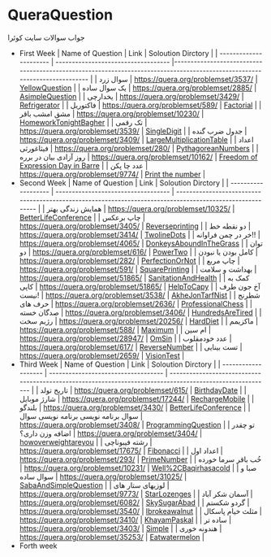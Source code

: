 # QueraQuestion
جواب سوالات سایت کوئرا
- First Week
  | Name of Question       | Link                                | Soloution Dirctory                                                                                                         |
  | ---------------------- | ----------------------------------- |-------------------------------------------------------------------------------------------------------------------------- |
  | سوال زرد               | https://quera.org/problemset/3537/  | [YellowQuestion](https://github.com/Amirkhaksar/QueraQuestion/tree/main/YellowQuestion)                                    |
  | یک سوال ساده           | https://quera.org/problemset/2885/  | [AsimpleQuestion](https://github.com/Amirkhaksar/QueraQuestion/tree/main/AsimpleQuestion)                                  |
  | یخدارچی                | https://quera.org/problemset/3429/  | [Refrigerator](https://github.com/Amirkhaksar/QueraQuestion/tree/main/Refrigerator)                                        |
  | فاکتوریل               | https://quera.org/problemset/589/   | [Factorial](https://github.com/Amirkhaksar/QueraQuestion/tree/main/Factorial)                                              |
  | مشق امشب باقر          | https://quera.org/problemset/10230/ | [HomeworkTonightBagher](https://github.com/Amirkhaksar/QueraQuestion/tree/main/HomeworkTonightBagher)                      |
  | تک رقمی                | https://quera.org/problemset/3539/  | [SingleDigit](https://github.com/Amirkhaksar/QueraQuestion/tree/main/SingleDigit)                                          |
  | جدول ضرب گنده          | https://quera.org/problemset/3409/  | [LargeMultiplicationTable](https://github.com/Amirkhaksar/QueraQuestion/tree/main/LargeMultiplicationTable)                |
  | اعداد فیثاغورثی        | https://quera.org/problemset/280/   | [PythagoreanNumbers](https://github.com/Amirkhaksar/QueraQuestion/tree/main/PythagoreanNumbers)                            |
  | روز آزادی بیان در برره | https://quera.org/problemset/10162/ | [Freedom of Expression Day in Barre](https://github.com/Amirkhaksar/QueraQuestion/tree/main/FreedomOfExpressionDayinBarre) |
  | عدد چا پکن             | https://quera.org/problemset/9774/  | [Print the number](https://github.com/Amirkhaksar/QueraQuestion/tree/main/PrintTheNumber)                                  |
- Second Week
  | Name of Question    | Link                                | Soloution Dirctory                                                                                        |
  | ------------------- | ----------------------------------- | --------------------------------------------------------------------------------------------------------- |
  | همایش زندگی بهتر    | https://quera.org/problemset/10325/ | [BetterLifeConference](https://github.com/Amirkhaksar/QueraQuestion/tree/main/BetterLifeConference)       |
  | چاپ برعکس           | https://quera.org/problemset/3405/  | [Reverseprinting](https://github.com/Amirkhaksar/QueraQuestion/tree/main/Reverseprinting)                 |
  | دو نقطه خط          | https://quera.org/problemset/3414/  | [TwolineDots](https://github.com/Amirkhaksar/QueraQuestion/tree/main/TwolineDots)                         |
  | خر در چمن فراوانه!! | https://quera.org/problemset/4065/  | [DonkeysAboundInTheGrass](https://github.com/Amirkhaksar/QueraQuestion/tree/main/DonkeysAboundInTheGrass) |
  | توان دو             | https://quera.org/problemset/616/   | [PowerTwo](https://github.com/Amirkhaksar/QueraQuestion/tree/main/PowerTwo)                               |
  | کامل بودن یا نبودن  | https://quera.org/problemset/282/   | [PerfectionOrNot](https://github.com/Amirkhaksar/QueraQuestion/tree/main/PerfectionOrNot)                 |
  | چاپ مربع            | https://quera.org/problemset/591/   | [SquarePrinting](https://github.com/Amirkhaksar/QueraQuestion/tree/main/SquarePrinting)                   |
  | بهداشت و سلامت      | https://quera.org/problemset/51865/ | [SanitationAndHealth](https://github.com/Amirkhaksar/QueraQuestion/tree/main/SanitationAndHealth)         |
  | کمک به کاپی         | https://quera.org/problemset/51865/ | [HelpToCapy](https://github.com/Amirkhaksar/QueraQuestion/tree/main/HelpToCapy)                           |
  | آخ جون طرف نیست!    | https://quera.org/problemset/3538/  | [AkheJonTarfNist](https://github.com/Amirkhaksar/QueraQuestion/tree/main/AkheJonTarfNist)                 |
  | شطرنج حرف های       | https://quera.org/problemset/2636/  | [ProfessionalChess](https://github.com/Amirkhaksar/QueraQuestion/tree/main/ProfessionalChess)             |
  | صدگان خسته          | https://quera.org/problemset/3406/  | [HundredsAreTired](https://github.com/Amirkhaksar/QueraQuestion/tree/main/HundredsAreTired)               |
  | رژیم سخت            | https://quera.org/problemset/20256/ | [HardDiet](https://github.com/Amirkhaksar/QueraQuestion/tree/main/HardDiet)                               |
  | ماکزیمم             | https://quera.org/problemset/588/   | [Maximum](https://github.com/Amirkhaksar/QueraQuestion/tree/main/Maximum)                                 |
  | ام سین              | https://quera.org/problemset/28947/ | [OmSin](https://github.com/Amirkhaksar/QueraQuestion/tree/main/OmSin)                                     |
  | عدد خودمقلوب        | https://quera.org/problemset/617/   | [ReverseNumber](https://github.com/Amirkhaksar/QueraQuestion/tree/main/ReverseNumber)                     |
  | تست بینایی          | https://quera.org/problemset/2659/  | [VisionTest](https://github.com/Amirkhaksar/QueraQuestion/tree/main/VisionTest)                           |
- Third Week
  | Name of Question    | Link                                | Soloution Dirctory                                                                                        |
  | ------------------- | ----------------------------------- | --------------------------------------------------------------------------------------------------------- |
  | تاریخ تولد    | https://quera.org/problemset/615/ | [BirthdayDate](https://github.com/Amirkhaksar/QueraQuestion/tree/main/BirthdayDate)       |
  | شارژ موبایل    | https://quera.org/problemset/17244/ | [RechargeMobile](https://github.com/Amirkhaksar/QueraQuestion/tree/main/RechargeMobile)       |
  | بلندگو   | https://quera.org/problemset/3430/ | [BetterLifeConference](https://github.com/Amirkhaksar/QueraQuestion/tree/main/Speaker)       |
  | سوال برنامه نویسی برنامه نویسی سوال    | https://quera.org/problemset/3408/ | [ProgrammingQuestion](https://github.com/Amirkhaksar/QueraQuestion/tree/main/ProgrammingQuestion)       |
  | تو چقدر اضافه وزن داری؟    | https://quera.org/problemset/3404/ | [howoverweightareyou](https://github.com/Amirkhaksar/QueraQuestion/tree/main/howoverweightareyou)       |
  | رشته فیبوناچی    | https://quera.org/problemset/17675/ | [Fibonacci](https://github.com/Amirkhaksar/QueraQuestion/tree/main/Fibonacci)       |
  | اعداد اول    | https://quera.org/problemset/293/ | [PrimeNumber](https://github.com/Amirkhaksar/QueraQuestion/tree/main/PrimeNumber)       |
  | خُب باقر سرما خورده    | https://quera.org/problemset/10231/ | [Well%2CBaqirhasacold](https://github.com/Amirkhaksar/QueraQuestion/tree/main/Well%2CBaqirhasacold)       |
  | صبا و سوال ساده    | https://quera.org/problemset/31025/ | [SabaAndSimpleQuestion](https://github.com/Amirkhaksar/QueraQuestion/tree/main/SabaAndSimpleQuestion)       |
  | لوزیهای ستار های    | https://quera.org/problemset/9773/ | [StarLozenges](https://github.com/Amirkhaksar/QueraQuestion/tree/main/StarLozenges)       |
  | آسمان شکر آباد    | https://quera.org/problemset/6082/ | [SkySugarAbad](https://github.com/Amirkhaksar/QueraQuestion/tree/main/SkySugarAbad)       |
  | گردو شکستم    | https://quera.org/problemset/3540/ | [Ibrokeawalnut](https://github.com/Amirkhaksar/QueraQuestion/tree/main/Ibrokeawalnut)       |
  | مثلث خیام پاسکال    | https://quera.org/problemset/3410/ | [KhayamPaskal](https://github.com/Amirkhaksar/QueraQuestion/tree/main/KhayamPaskal)       |
  | ساده تر    | https://quera.org/problemset/3403/ | [Simple](https://github.com/Amirkhaksar/QueraQuestion/tree/main/Simple)       |
  | هندونه خوری    | https://quera.org/problemset/35253/ | [Eatwatermelon](https://github.com/Amirkhaksar/QueraQuestion/tree/main/Eatwatermelon)       |
- Forth week
